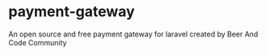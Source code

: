 # payment-gateway
An open source and free payment gateway for laravel created by Beer And Code Community
